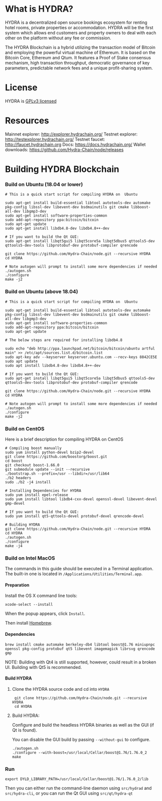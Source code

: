 # What is HYDRA?

HYDRA is a decentralized open source bookings ecosystem for renting hotel rooms, private properties or accommodation. HYDRA will be the first system which allows end customers and property owners to deal with each other on the platform without any fee or commission.

The HYDRA Blockchain is a hybrid utilizing the transaction model of Bitcoin and employing the powerful virtual machine of Ethereum. It is based on the Bitcoin Core, Ethereum and Qtum.
It features a Proof of Stake consensus mechanism, high transaction throughput, democratic governance of key parameters, predictable network fees and a unique profit-sharing system.

# License
HYDRA is [GPLv3 licensed](https://www.gnu.org/licenses/gpl-3.0.html)

# Resources
Mainnet explorer: http://explorer.hydrachain.org/
Testnet explorer: http://testexplorer.hydrachain.org/
Testnet faucet: http://faucet.hydrachain.org
Docs: https://docs.hydrachain.org/
Wallet downloads: https://github.com/Hydra-Chain/node/releases

# Building HYDRA Blockchain

### Build on Ubuntu (18.04 or lower)

    # This is a quick start script for compiling HYDRA on  Ubuntu

    sudo apt-get install build-essential libtool autotools-dev automake pkg-config libssl-dev libevent-dev bsdmainutils git cmake libboost-all-dev libgmp3-dev
    sudo apt-get install software-properties-common
    sudo add-apt-repository ppa:bitcoin/bitcoin
    sudo apt-get update
    sudo apt-get install libdb4.8-dev libdb4.8++-dev

    # If you want to build the Qt GUI:
    sudo apt-get install libqt5gui5 libqt5core5a libqt5dbus5 qttools5-dev qttools5-dev-tools libprotobuf-dev protobuf-compiler qrencode

    git clone https://github.com/Hydra-Chain/node.git --recursive HYDRA
    cd HYDRA

    # Note autogen will prompt to install some more dependencies if needed
    ./autogen.sh
    ./configure 
    make -j2
    
### Build on Ubuntu (above 18.04)

    # This is a quick start script for compiling HYDRA on  Ubuntu

    sudo apt-get install build-essential libtool autotools-dev automake pkg-config libssl-dev libevent-dev bsdmainutils git cmake libboost-all-dev libgmp3-dev
    sudo apt-get install software-properties-common
    sudo add-apt-repository ppa:bitcoin/bitcoin
    sudo apt-get update
    
    # The below steps are required for installing libdb4.8

    sudo echo "deb http://ppa.launchpad.net/bitcoin/bitcoin/ubuntu artful main" >> /etc/apt/sources.list.d/bitcoin.list
    sudo apt-key adv --keyserver keyserver.ubuntu.com --recv-keys 8842CE5E
    sudo apt update
    sudo apt install libdb4.8-dev libdb4.8++-dev

    # If you want to build the Qt GUI:
    sudo apt-get install libqt5gui5 libqt5core5a libqt5dbus5 qttools5-dev qttools5-dev-tools libprotobuf-dev protobuf-compiler qrencode

    git clone https://github.com/Hydra-Chain/node.git --recursive HYDRA
    cd HYDRA

    # Note autogen will prompt to install some more dependencies if needed
    ./autogen.sh
    ./configure 
    make -j2
    
### Build on CentOS

Here is a brief description for compiling HYDRA on CentOS

    # Compiling boost manually
    sudo yum install python-devel bzip2-devel
    git clone https://github.com/boostorg/boost.git
    cd boost
    git checkout boost-1.66.0
    git submodule update --init --recursive
    ./bootstrap.sh --prefix=/usr --libdir=/usr/lib64
    ./b2 headers
    sudo ./b2 -j4 install
    
    # Installing Dependencies for HYDRA
    sudo yum install epel-release
    sudo yum install libtool libdb4-cxx-devel openssl-devel libevent-devel gmp-devel
    
    # If you want to build the Qt GUI:
    sudo yum install qt5-qttools-devel protobuf-devel qrencode-devel
    
    # Building HYDRA
    git clone https://github.com/Hydra-Chain/node.git --recursive HYDRA
    cd HYDRA
    ./autogen.sh
    ./configure
    make -j4

### Build on Intel MacOS

The commands in this guide should be executed in a Terminal application.
The built-in one is located in `/Applications/Utilities/Terminal.app`.

#### Preparation

Install the OS X command line tools:

`xcode-select --install`

When the popup appears, click `Install`.

Then install [Homebrew](https://brew.sh).

#### Dependencies

    brew install cmake automake berkeley-db4 libtool boost@1.76 miniupnpc openssl pkg-config protobuf qt5 libevent imagemagick librsvg qrencode gmp

NOTE: Building with Qt4 is still supported, however, could result in a broken UI. Building with Qt5 is recommended.

#### Build HYDRA 

1. Clone the HYDRA source code and cd into `HYDRA`

        git clone https://github.com/Hydra-Chain/node.git --recursive HYDRA
        cd HYDRA

2.  Build HYDRA:

    Configure and build the headless HYDRA binaries as well as the GUI (if Qt is found).

    You can disable the GUI build by passing `--without-gui` to configure.

        ./autogen.sh
        ./configure --with-boost=/usr/local/Cellar/boost@1.76/1.76.0_2
        make

### Run

`export DYLD_LIBRARY_PATH=/usr/local/Cellar/boost@1.76/1.76.0_2/lib`

Then you can either run the command-line daemon using `src/hydrad` and `src/hydra-cli`, or you can run the Qt GUI using `src/qt/hydra-qt`
